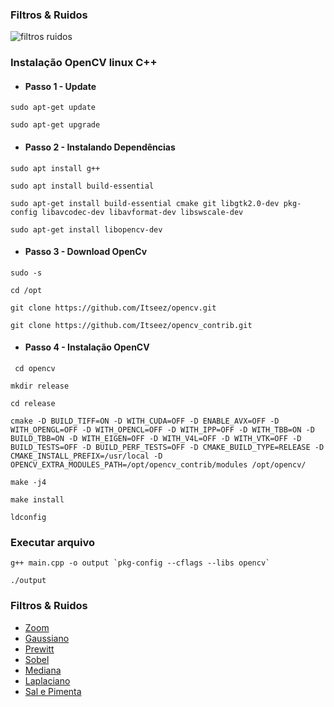 ### Filtros & Ruidos
![filtros ruidos](https://user-images.githubusercontent.com/46036174/86392548-01c1e780-bc72-11ea-9686-a2ec67aa2ff8.png)


### Instalação OpenCV linux C++

* #### Passo 1 - Update

``` 
sudo apt-get update
```

``` 
sudo apt-get upgrade
```

* #### Passo 2 - Instalando Dependências
```
sudo apt install g++
```
```
sudo apt install build-essential
```
``` 
sudo apt-get install build-essential cmake git libgtk2.0-dev pkg-config libavcodec-dev libavformat-dev libswscale-dev
```

``` 
sudo apt-get install libopencv-dev
```

* #### Passo 3 - Download OpenCv

``` 
sudo -s
```

``` 
cd /opt
```

``` 
git clone https://github.com/Itseez/opencv.git
```

``` 
git clone https://github.com/Itseez/opencv_contrib.git
```

* #### Passo 4 - Instalação OpenCV

 

``` 
 cd opencv
```

``` 
mkdir release
```

``` 
cd release
```

``` 
cmake -D BUILD_TIFF=ON -D WITH_CUDA=OFF -D ENABLE_AVX=OFF -D WITH_OPENGL=OFF -D WITH_OPENCL=OFF -D WITH_IPP=OFF -D WITH_TBB=ON -D BUILD_TBB=ON -D WITH_EIGEN=OFF -D WITH_V4L=OFF -D WITH_VTK=OFF -D BUILD_TESTS=OFF -D BUILD_PERF_TESTS=OFF -D CMAKE_BUILD_TYPE=RELEASE -D CMAKE_INSTALL_PREFIX=/usr/local -D OPENCV_EXTRA_MODULES_PATH=/opt/opencv_contrib/modules /opt/opencv/
```

``` 
make -j4
```

``` 
make install
```

``` 
ldconfig
```

### Executar arquivo

``` 
g++ main.cpp -o output `pkg-config --cflags --libs opencv`
```

``` 
./output
```

### Filtros & Ruidos
* [Zoom](https://pt.wikipedia.org/wiki/Zoom_(efeito)) 
* [Gaussiano](https://en.wikipedia.org/wiki/Gaussian_filter) 
* [Prewitt](https://pt.wikipedia.org/wiki/Operador_Prewitt)
* [Sobel](https://pt.wikipedia.org/wiki/Filtro_Sobel)
* [Mediana](https://pt.wikipedia.org/wiki/Filtro_n%C3%A3o_linear)
* [Laplaciano](https://pt.wikipedia.org/wiki/Laplaciano)
* [Sal e Pimenta](https://prezi.com/xpzu0uq3rk4o/ruido-sal-e-pimenta-e-a-media-contra-harmonica/)